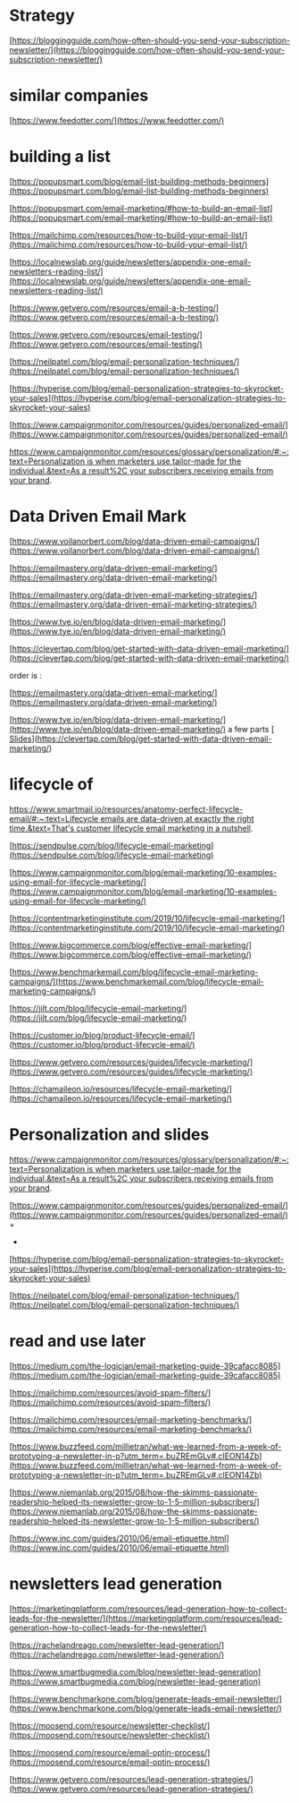 # Strategy

[https://bloggingguide.com/how-often-should-you-send-your-subscription-newsletter/](https://bloggingguide.com/how-often-should-you-send-your-subscription-newsletter/)

# similar companies

[https://www.feedotter.com/](https://www.feedotter.com/)

# building a list

[https://popupsmart.com/blog/email-list-building-methods-beginners](https://popupsmart.com/blog/email-list-building-methods-beginners) 

[https://popupsmart.com/email-marketing/#how-to-build-an-email-list](https://popupsmart.com/email-marketing/#how-to-build-an-email-list)

[https://mailchimp.com/resources/how-to-build-your-email-list/](https://mailchimp.com/resources/how-to-build-your-email-list/)

[https://localnewslab.org/guide/newsletters/appendix-one-email-newsletters-reading-list/](https://localnewslab.org/guide/newsletters/appendix-one-email-newsletters-reading-list/)


[https://www.getvero.com/resources/email-a-b-testing/](https://www.getvero.com/resources/email-a-b-testing/) 

[https://www.getvero.com/resources/email-testing/](https://www.getvero.com/resources/email-testing/) 

[https://neilpatel.com/blog/email-personalization-techniques/](https://neilpatel.com/blog/email-personalization-techniques/) 

[https://hyperise.com/blog/email-personalization-strategies-to-skyrocket-your-sales](https://hyperise.com/blog/email-personalization-strategies-to-skyrocket-your-sales)

[https://www.campaignmonitor.com/resources/guides/personalized-email/](https://www.campaignmonitor.com/resources/guides/personalized-email/) 

[https://www.campaignmonitor.com/resources/glossary/personalization/#:~:text=Personalization is when marketers use,tailor-made for the individual.&text=As a result%2C your subscribers,receiving emails from your brand](https://www.campaignmonitor.com/resources/glossary/personalization/#:~:text=Personalization%20is%20when%20marketers%20use,tailor%2Dmade%20for%20the%20individual.&text=As%20a%20result%2C%20your%20subscribers,receiving%20emails%20from%20your%20brand).



# Data Driven Email Mark

[https://www.voilanorbert.com/blog/data-driven-email-campaigns/](https://www.voilanorbert.com/blog/data-driven-email-campaigns/)

[https://emailmastery.org/data-driven-email-marketing/](https://emailmastery.org/data-driven-email-marketing/) 

[https://emailmastery.org/data-driven-email-marketing-strategies/](https://emailmastery.org/data-driven-email-marketing-strategies/) 

[https://www.tye.io/en/blog/data-driven-email-marketing/](https://www.tye.io/en/blog/data-driven-email-marketing/) 

[https://clevertap.com/blog/get-started-with-data-driven-email-marketing/](https://clevertap.com/blog/get-started-with-data-driven-email-marketing/) 

order is :

[https://emailmastery.org/data-driven-email-marketing/](https://emailmastery.org/data-driven-email-marketing/)

[https://www.tye.io/en/blog/data-driven-email-marketing/](https://www.tye.io/en/blog/data-driven-email-marketing/) a few parts
[
[Slides](https://www.notion.so/Slides-a1b9bff869c348caa6b92264048e5f05)](https://clevertap.com/blog/get-started-with-data-driven-email-marketing/)




# lifecycle of

[https://www.smartmail.io/resources/anatomy-perfect-lifecycle-email/#:~:text=Lifecycle emails are data-driven,at exactly the right time.&text=That's customer lifecycle email marketing in a nutshell](https://www.smartmail.io/resources/anatomy-perfect-lifecycle-email/#:~:text=Lifecycle%20emails%20are%20data%2Ddriven,at%20exactly%20the%20right%20time.&text=That's%20customer%20lifecycle%20email%20marketing%20in%20a%20nutshell). 

[https://sendpulse.com/blog/lifecycle-email-marketing](https://sendpulse.com/blog/lifecycle-email-marketing) 

[https://www.campaignmonitor.com/blog/email-marketing/10-examples-using-email-for-lifecycle-marketing/](https://www.campaignmonitor.com/blog/email-marketing/10-examples-using-email-for-lifecycle-marketing/) 

[https://contentmarketinginstitute.com/2019/10/lifecycle-email-marketing/](https://contentmarketinginstitute.com/2019/10/lifecycle-email-marketing/) 

[https://www.bigcommerce.com/blog/effective-email-marketing/](https://www.bigcommerce.com/blog/effective-email-marketing/) 

[https://www.benchmarkemail.com/blog/lifecycle-email-marketing-campaigns/](https://www.benchmarkemail.com/blog/lifecycle-email-marketing-campaigns/) 

[https://jilt.com/blog/lifecycle-email-marketing/](https://jilt.com/blog/lifecycle-email-marketing/) 

[https://customer.io/blog/product-lifecycle-email/](https://customer.io/blog/product-lifecycle-email/) 

[https://www.getvero.com/resources/guides/lifecycle-marketing/](https://www.getvero.com/resources/guides/lifecycle-marketing/) 

[https://chamaileon.io/resources/lifecycle-email-marketing/](https://chamaileon.io/resources/lifecycle-email-marketing/)


# Personalization and slides

[https://www.campaignmonitor.com/resources/glossary/personalization/#:~:text=Personalization is when marketers use,tailor-made for the individual.&text=As a result%2C your subscribers,receiving emails from your brand](https://www.campaignmonitor.com/resources/glossary/personalization/#:~:text=Personalization%20is%20when%20marketers%20use,tailor%2Dmade%20for%20the%20individual.&text=As%20a%20result%2C%20your%20subscribers,receiving%20emails%20from%20your%20brand). 

[https://www.campaignmonitor.com/resources/guides/personalized-email/](https://www.campaignmonitor.com/resources/guides/personalized-email/) +

+

[https://hyperise.com/blog/email-personalization-strategies-to-skyrocket-your-sales](https://hyperise.com/blog/email-personalization-strategies-to-skyrocket-your-sales) 

[https://neilpatel.com/blog/email-personalization-techniques/](https://neilpatel.com/blog/email-personalization-techniques/)


# read and use later

[https://medium.com/the-logician/email-marketing-guide-39cafacc8085](https://medium.com/the-logician/email-marketing-guide-39cafacc8085)

[https://mailchimp.com/resources/avoid-spam-filters/](https://mailchimp.com/resources/avoid-spam-filters/)

[https://mailchimp.com/resources/email-marketing-benchmarks/](https://mailchimp.com/resources/email-marketing-benchmarks/)

[https://www.buzzfeed.com/millietran/what-we-learned-from-a-week-of-prototyping-a-newsletter-in-p?utm_term=.buZREmGLv#.clEON14Zb](https://www.buzzfeed.com/millietran/what-we-learned-from-a-week-of-prototyping-a-newsletter-in-p?utm_term=.buZREmGLv#.clEON14Zb)

[https://www.niemanlab.org/2015/08/how-the-skimms-passionate-readership-helped-its-newsletter-grow-to-1-5-million-subscribers/](https://www.niemanlab.org/2015/08/how-the-skimms-passionate-readership-helped-its-newsletter-grow-to-1-5-million-subscribers/)

[https://www.inc.com/guides/2010/06/email-etiquette.html](https://www.inc.com/guides/2010/06/email-etiquette.html)



# newsletters lead generation

[https://marketingplatform.com/resources/lead-generation-how-to-collect-leads-for-the-newsletter/](https://marketingplatform.com/resources/lead-generation-how-to-collect-leads-for-the-newsletter/) 

[https://rachelandreago.com/newsletter-lead-generation/](https://rachelandreago.com/newsletter-lead-generation/) 

[https://www.smartbugmedia.com/blog/newsletter-lead-generation](https://www.smartbugmedia.com/blog/newsletter-lead-generation) 

[https://www.benchmarkone.com/blog/generate-leads-email-newsletter/](https://www.benchmarkone.com/blog/generate-leads-email-newsletter/) 

[https://moosend.com/resource/newsletter-checklist/](https://moosend.com/resource/newsletter-checklist/) 

[https://moosend.com/resource/email-optin-process/](https://moosend.com/resource/email-optin-process/) 

[https://www.getvero.com/resources/lead-generation-strategies/](https://www.getvero.com/resources/lead-generation-strategies/)
